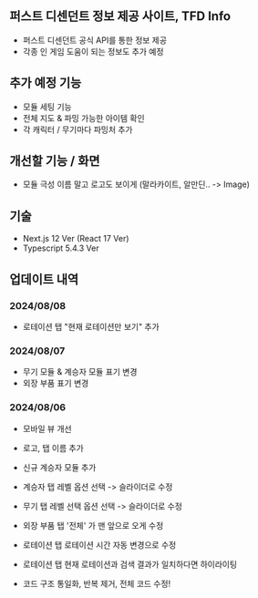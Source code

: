 ## 퍼스트 디센던트 정보 제공 사이트, TFD Info
- 퍼스트 디센던트 공식 API를 통한 정보 제공
- 각종 인 게임 도움이 되는 정보도 추가 예정

## 추가 예정 기능
- 모듈 세팅 기능
- 전체 지도 & 파밍 가능한 아이템 확인
- 각 캐릭터 / 무기마다 파밍처 추가

## 개선할 기능 / 화면
- 모듈 극성 이름 말고 로고도 보이게 (말라카이트, 알만딘.. -> Image)

## 기술
- Next.js 12 Ver (React 17 Ver)
- Typescript 5.4.3 Ver


## 업데이트 내역

### 2024/08/08
- 로테이션 탭 "현재 로테이션만 보기" 추가


### 2024/08/07
- 무기 모듈 & 계승자 모듈 표기 변경
- 외장 부품 표기 변경

### 2024/08/06
- 모바일 뷰 개선
- 로고, 탭 이름 추가
- 신규 계승자 모듈 추가

- 계승자 탭 레벨 옵션 선택 -> 슬라이더로 수정
- 무기 탭 레벨 선택 옵션 선택 -> 슬라이더로 수정
- 외장 부품 탭 '전체' 가 맨 앞으로 오게 수정
- 로테이션 탭 로테이션 시간 자동 변경으로 수정
- 로테이션 탭 현재 로테이션과 검색 결과가 일치하다면 하이라이팅
- 코드 구조 통일화, 반복 제거, 전체 코드 수정!